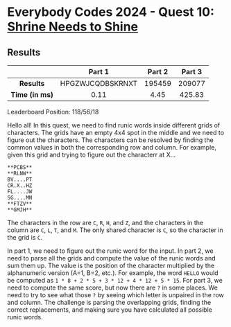 # Everybody Codes 2024 - Quest 10: [Shrine Needs to Shine](https://everybody.codes/event/2024/quests/10)

## Results
|| **Part 1** | **Part 2** | **Part 3** |
|:--:|:---:|:---:|:---:|
| **Results** | HPGZWJCQDBSKRNXT | 195459 | 209077 |
| **Time (in ms)** | 0.11 | 4.45 | 425.83 |

Leaderboard Position: 118/56/18

Hello all! In this quest, we need to find runic words inside different grids of characters. The grids have an empty 4x4 spot in the middle and we need to figure out the characters. The characters can be resolved by finding the common values in both the corresponding row and column. For example, given this grid and trying to figure out the characterr at X...

```
**PCBS**
**RLNW**
BV....PT
CR.X..HZ
FL....JW
SG....MN
**FTZV**
**GMJH**
```

The characters in the row are `C`, `R`, `H`, and `Z`, and the characters in the column are `C`, `L`, `T`, and `M`. The only shared character is `C`, so the character in the grid is `C`.

In part 1, we need to figure out the runic word for the input. In part 2, we need to parse all the grids and compute the value of the runic words and sum them up. The value is the position of the character multiplied by the alphanumeric version (A=1, B=2, etc.). For example, the word `HELLO` would be computed as `1 * 8 + 2 * 5 + 3 * 12 + 4 * 12 + 5 * 15`. For part 3, we need to compute the same score, but now there are `?` in some places. We need to try to see what those `?` by seeing which letter is unpaired in the row and column. The challenge is parsing the overlapping grids, finding the correct replacements, and making sure you have calculated all possible runic words.